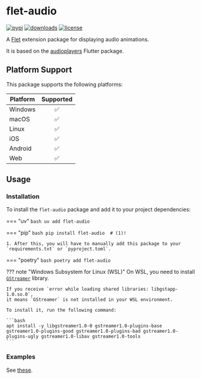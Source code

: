 # flet-audio

[![pypi](https://img.shields.io/pypi/v/flet-audio.svg)](https://pypi.python.org/pypi/flet-audio)
[![downloads](https://static.pepy.tech/badge/flet-audio/month)](https://pepy.tech/project/flet-audio)
[![license](https://img.shields.io/github/license/flet-dev/flet-audio.svg)](https://github.com/flet-dev/flet-audio/blob/main/LICENSE)

A [Flet](https://flet.dev) extension package for displaying audio animations.

It is based on the [audioplayers](https://pub.dev/packages/audioplayers) Flutter package.

## Platform Support

This package supports the following platforms:

| Platform | Supported |
|----------|:---------:|
| Windows  |     ✅     |
| macOS    |     ✅     |
| Linux    |     ✅     |
| iOS      |     ✅     |
| Android  |     ✅     |
| Web      |     ✅     |

## Usage

### Installation

To install the `flet-audio` package and add it to your project dependencies:

=== "uv"
    ```bash
    uv add flet-audio
    ```

=== "pip"
    ```bash
    pip install flet-audio  # (1)!
    ```

    1. After this, you will have to manually add this package to your `requirements.txt` or `pyproject.toml`.

=== "poetry"
    ```bash
    poetry add flet-audio
    ```

??? note "Windows Subsystem for Linux (WSL)"
    On WSL, you need to install [`GStreamer`](https://github.com/GStreamer/gstreamer) library.

    If you receive `error while loading shared libraries: libgstapp-1.0.so.0`,
    it means `GStreamer` is not installed in your WSL environment.

    To install it, run the following command:

    ```bash
    apt install -y libgstreamer1.0-0 gstreamer1.0-plugins-base gstreamer1.0-plugins-good gstreamer1.0-plugins-bad gstreamer1.0-plugins-ugly gstreamer1.0-libav gstreamer1.0-tools
    ```

### Examples

See [these](audio.md#examples).
